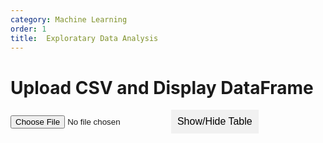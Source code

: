 ```yaml
---
category: Machine Learning
order: 1
title:  Exploratary Data Analysis
---
```


<style>
        /* Basic styling for the collapsible table */
        #dataframe-table {
            display: none; /* Initially hide the table */
            margin-top: 10px;
        }
        .collapsible {
            cursor: pointer;
            padding: 10px;
            background-color: #f1f1f1;
            border: none;
            text-align: left;
            outline: none;
            font-size: 16px;
        }
</style>
<script src="https://cdn.jsdelivr.net/npm/danfojs@1.1.2/lib/bundle.min.js"></script>

<h1>Upload CSV and Display DataFrame</h1>
<input type="file" id="csvFileInput" accept=".csv" />
<button class="collapsible">Show/Hide Table</button>

    
<div id="dataframe-table"></div>
<script>
        document.getElementById('csvFileInput').addEventListener('change', handleFileSelect, false);
        document.querySelector('.collapsible').addEventListener('click', toggleTable);

        function handleFileSelect(event) {
            const file = event.target.files[0];
            if (!file) {
                return;
            }

            const reader = new FileReader();
            reader.onload = function(e) {
                const csvData = e.target.result;

                // Use Danfo.js to read CSV data
                dfd.readCSV(csvData).then(df => {
                    // Convert DataFrame to HTML table
                    const tableHTML = df.toString();
                    
                    // Insert the table into the DOM
                    document.getElementById('dataframe-table').innerHTML = tableHTML;
                }).catch(err => {
                    console.error("Error reading CSV file:", err);
                });
            };

            reader.readAsText(file);
        }

        function toggleTable() {
            const tableContainer = document.getElementById('dataframe-table');
            if (tableContainer.style.display === "none") {
                tableContainer.style.display = "block";
            } else {
                tableContainer.style.display = "none";
            }
        }
</script>

